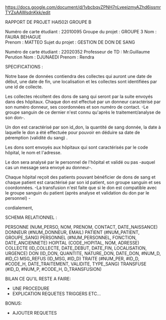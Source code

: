 https://docs.google.com/document/d/1vbcbqvZPNH7nLveeizmyAZhd6issmrTYZsAAWsdnKkk/edit



RAPPORT DE PROJET
HAI502I GROUPE B


Numéro de carte étudiant : 22010095		     	Groupe du projet : GROUPE 3
Nom : FAURA BEHAGUE				
Prenom : MATTEO					                Sujet du projet : GESTION DE DON DE SANG				
									
Numéro de carte étudiant : 22020352 		    Professeur de TD : Mr.Guillaume Perution
Nom : DJUNAEDI
Prenom : Rendra					



SPECIFICATIONS :

Notre base de données contiendra des collectes qui auront une date de début, une date de fin, une localisation et les collectes sont identifiées par une id de collecte.

Les collectes récoltent des dons de sang qui seront par la suite envoyés dans des hôpitaux. Chaque don est effectué par un donneur caractérisé par son numéro donneur, ses coordonnées et son numéro de contact. -Le groupe sanguin de ce dernier n'est connu qu'après le traitement/analyse de son don-.

Un don est caractérisé par son id_don, la quantité de sang donnée, la date à laquelle le don a été effectuée pour pouvoir en déduire sa date de péremption (validité du sang) .

Les dons sont envoyés aux hôpitaux qui sont caractérisés par le code hôpital, le nom et l'adresse.

Le don sera analysé par le personnel de l'hôpital et validé ou pas -auquel cas un message sera envoyé au donneur-.

Chaque hôpital reçoit des patients pouvant bénéficier de dons de sang et chaque patient est caractérisé par son id patient, son groupe sanguin et ses coordonnées. -La transfusion n'est faite que si le don est compatible avec le groupe sanguin du patient (après analyse et validation du don par le personnel) -

cordialement,		  


SCHEMA RELATIONNEL :

PERSONNE (NUM_PERSO, NOM, PRENOM, CONTACT, DATE_NAISSANCE)
DONNEUR (#NUM_DONNEUR, EMAIL)
PATIENT (#NUM_PATIENT, GROUPE_SANG)
PERSONNEL (#NUM_PERSONNEL, FONCTION, DATE_ANCIENNETE)
HOPITAL (CODE_HOPITAL, NOM, ADRESSE)
COLLECTE (ID_COLLECTE, DATE_DEBUT, DATE_FIN, LOCALISATION, URGENCE)
DON (ID_DON, QUANTITE, NATURE_DON, DATE_DON, #NUM_D, #ID_C)
MSG_REFUS (ID_MSG, #ID_D)
TRAITE (#NUM_PER, #ID_D, #CODE_H, DATE_TRAITEMENT, VALIDITE, TYPE_SANG)
TRANSFUSE (#ID_D, #NUM_P, #CODE_H, D_TRANSFUSION)


BILAN CE QU'IL RESTE A FAIRE:
- UNE PROCEDURE 
- EXPLICATION REQUETES TRIGGERS ETC...




BONUS:
- AJOUTER REQUETES
